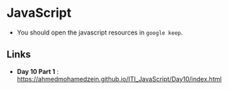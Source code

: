 # JavaScript
  - You should open the javascript resources in `google keep`.
## Links 

 - **Day 10 Part 1** : https://ahmedmohamedzein.github.io/ITI_JavaScript/Day10/index.html
